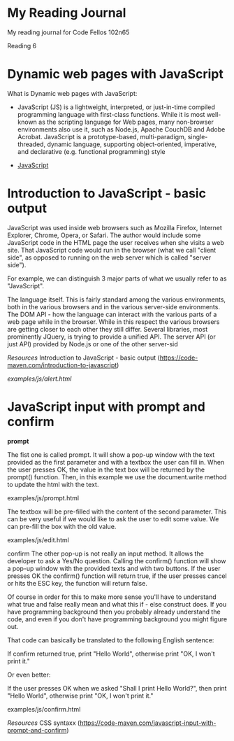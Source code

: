 # My Reading Journal
My reading journal for Code Fellos 102n65

Reading 6

# Dynamic web pages with JavaScript  

What is Dynamic web pages with JavaScript:
- JavaScript (JS) is a lightweight, interpreted, or just-in-time compiled programming language with first-class functions. While it is most well-known as the scripting language for Web pages, many non-browser environments also use it, such as Node.js, Apache CouchDB and Adobe Acrobat. JavaScript is a prototype-based, multi-paradigm, single-threaded, dynamic language, supporting object-oriented, imperative, and declarative (e.g. functional programming) style

- [JavaScript](https://developer.mozilla.org/en-US/docs/Web/JavaScript)

# Introduction to JavaScript - basic output

JavaScript was used inside web browsers such as Mozilla Firefox, Internet Explorer, Chrome, Opera, or Safari. The author would include some JavaScript code in the HTML page the user receives when she visits a web site. That JavaScript code would run in the browser (what we call "client side", as opposed to running on the web server which is called "server side").

For example, we can distinguish 3 major parts of what we usually refer to as "JavaScript".

The language itself. This is fairly standard among the various environments, both in the various browsers and in the various server-side environments.
The DOM API - how the language can interact with the various parts of a web page while in the browser. While in this respect the various browsers are getting closer to each other they still differ. Several libraries, most prominently JQuery, is trying to provide a unified API.
The server API (or just API) provided by Node.js or one of the other server-sid

*Resources*
Introduction to JavaScript - basic output (https://code-maven.com/introduction-to-javascript)

*examples/js/alert.html*

<script language="javascript">

alert("Hello World");

</script>

# JavaScript input with prompt and confirm

**prompt**

The fist one is called prompt. It will show a pop-up window with the text provided as the first parameter and with a textbox the user can fill in. When the user presses OK, the value in the text box will be returned by the prompt() function. Then, in this example we use the document.write method to update the html with the text.

examples/js/prompt.html

<script>

var name = prompt("Your name:", "");
document.write("Hello ", name);

</script>

The textbox will be pre-filled with the content of the second parameter. This can be very useful if we would like to ask the user to edit some value. We can pre-fill the box with the old value.

examples/js/edit.html

<script>

var name = prompt("Please correct your e-mail address:", "foo@bar.co");
document.write("Your e-mail address is ", name);

</script>

confirm
The other pop-up is not really an input method. It allows the developer to ask a Yes/No question. Calling the confirm() function will show a pop-up window with the provided texts and with two buttons. If the user presses OK the confirm() function will return true, if the user presses cancel or hits the ESC key, the function will return false.

Of course in order for this to make more sense you'll have to understand what true and false really mean and what this if - else construct does. If you have programming background then you probably already understand the code, and even if you don't have programming background you might figure out.

That code can basically be translated to the following English sentence:

If confirm returned true, print "Hello World", otherwise print "OK, I won't print it."

Or even better:

If the user presses OK when we asked "Shall I print Hello World?", then print "Hello World", otherwise print "OK, I won't print it."

examples/js/confirm.html

<script>

if (confirm("Shall I print Hello World?")) {
    document.write("Hello World");
} else {
    document.write("OK, I won't print it.");
}

</script>

*Resources*
CSS syntaxx (https://code-maven.com/javascript-input-with-prompt-and-confirm)

